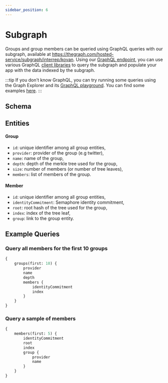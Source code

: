 ```yaml
---
sidebar_position: 6
---
```


# Subgraph

Groups and group members can be queried using GraphQL queries with our subgraph, available at https://thegraph.com/hosted-service/subgraph/interrep/kovan. Using our [GraphQL endpoint](https://api.thegraph.com/subgraphs/name/interrep/kovan), you can use various GraphQL [client libraries](https://thegraph.com/docs/developer/querying-from-your-app) to query the subgraph and populate your app with the data indexed by the subgraph.

:::tip
If you don't know GraphQL, you can try running some queries using the Graph Explorer and its [GraphQL playground](https://thegraph.com/hosted-service/subgraph/interrep/kovan?selected=playground). You can find some examples [here](https://thegraph.com/docs/developer/graphql-api).
:::

## Schema

## Entities

#### Group

-   `id`: unique identifier among all group entities,
-   `provider`: provider of the group (e.g twitter),
-   `name`: name of the group,
-   `depth`: depth of the merkle tree used for the group,
-   `size`: number of members (or number of tree leaves),
-   `members`: list of members of the group.

#### Member

-   `id`: unique identifier among all group entities,
-   `identityCommitment`: Semaphore identity commitment,
-   `root`: root hash of the tree used for the group,
-   `index`: index of the tree leaf,
-   `group`: link to the group entity.

## Example Queries

### Query all members for the first 10 groups

```graphql
{
    groups(first: 10) {
        provider
        name
        depth
        members {
            identityCommitment
            index
        }
    }
}
```

### Query a sample of members

```graphql
{
    members(first: 5) {
        identityCommitment
        root
        index
        group {
            provider
            name
        }
    }
}
```
